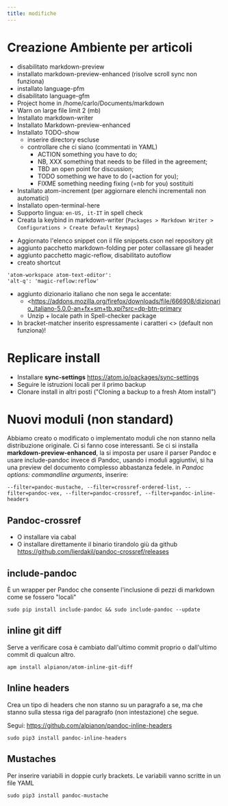 ```yaml
---
title: modifiche
---
```

# Creazione Ambiente per articoli

* disabilitato markdown-preview
* installato markdown-preview-enhanced (risolve scroll sync non funziona)
* installato language-pfm
* disabilitato language-gfm
* Project home in /home/carlo/Documents/markdown
* Warn on large file limit 2 (mb)
* Installato markdown-writer
* Installato Markdown-preview-enhanced
* Installato TODO-show
  - inserire directory escluse
  - controllare che ci siano (commentati in YAML)
    - ACTION  something you have to do;
    - NB, XXX something that needs to be filled in the agreement;
    - TBD an open point for discussion;
    - TODO something we have to do (=action for you);
    - FIXME something needing fixing (=nb for you) sostituiti
* Installato atom-increment (per aggiornare elenchi incrementali non automatici)
* Installato open-terminal-here
* Supporto lingua: ``` en-US, it-IT ``` in spell check
* Creata la keybind in markdown-writer (`Packages > Markdown Writer > Configurations > Create Default Keymaps`)
<!-- * Pandoc-crossref -->
* Aggiornato l'elenco snippet con il file snippets.cson nel repository git
* aggiunto pacchetto markdown-folding per poter collassare gli header
* aggiunto pacchetto magic-reflow, disabilitato autoflow
* creato shortcut

```
'atom-workspace atom-text-editor':
'alt-q': 'magic-reflow:reflow'
```

* aggiunto dizionario italiano che non sega le accentate:
    - <https://addons.mozilla.org/firefox/downloads/file/666908/dizionario_italiano-5.0.0-an+fx+sm+tb.xpi?src=dp-btn-primary
    - Unzip + locale path in Spell-checker package
* In bracket-matcher inserito espressamente i caratteri <> (default non funziona)!

# Replicare install

- Installare **sync-settings** https://atom.io/packages/sync-settings
- Seguire le istruzioni locali per il primo backup
- Clonare install in altri posti ("Cloning a backup to a fresh Atom install")

# Nuovi moduli (non standard)

Abbiamo creato o modificato o implementato moduli che non stanno nella distribuzione originale. Ci si fanno cose interessanti. Se ci si installa **markdown-preview-enhanced**, la si imposta per usare il parser Pandoc e usare include-pandoc invece di Pandoc, usando i moduli aggiuntivi, si ha una preview del documento complesso abbastanza fedele. in *Pandoc options: commandline arguments*, inserire:

    --filter=pandoc-mustache, --filter=crossref-ordered-list, --filter=pandoc-vex, --filter=pandoc-crossref, --filter=pandoc-inline-headers

## Pandoc-crossref

- O installare via cabal
- O installare direttamente il binario tirandolo giù da github
<https://github.com/lierdakil/pandoc-crossref/releases>

## include-pandoc

È un wrapper per Pandoc che consente l'inclusione di pezzi di markdown come se fossero "locali"

    sudo pip install include-pandoc && sudo include-pandoc --update

## inline git diff

Serve a verificare cosa è cambiato dall'ultimo commit proprio o dall'ultimo commit di qualcun altro.

    apm install alpianon/atom-inline-git-diff


## Inline headers

Crea un tipo di headers che non stanno su un paragrafo a se, ma che stanno sulla stessa riga del paragrafo (non intestazione) che segue.

Segui:
<https://github.com/alpianon/pandoc-inline-headers>

    sudo pip3 install pandoc-inline-headers

## Mustaches

Per inserire variabili in doppie curly brackets. Le variabili vanno scritte in un file YAML

    sudo pip3 install pandoc-mustache
